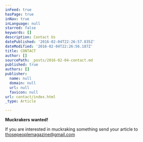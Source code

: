 ```yaml
---
inFeed: true
hasPage: true
inNav: true
inLanguage: null
starred: false
keywords: []
description: Contact Us
datePublished: '2016-02-04T22:26:57.835Z'
dateModified: '2016-02-04T22:26:56.187Z'
title: CONTACT
author: []
sourcePath: _posts/2016-02-04-contact.md
published: true
authors: []
publisher:
  name: null
  domain: null
  url: null
  favicon: null
url: contact/index.html
_type: Article

---
```

**Muckrakers wanted!**

If you are interested in muckraking something send your
article to thosepeoplemagazine@gmail.com